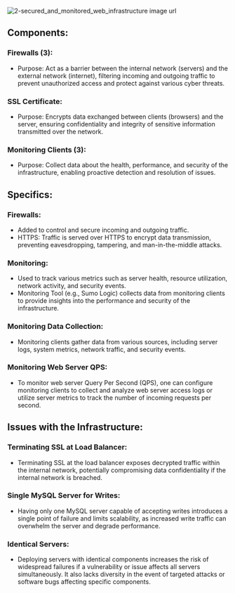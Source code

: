 ![2-secured_and_monitored_web_infrastructure image url](https://imgur.com/6QxpfTu)
## Components:

### Firewalls (3):
* Purpose: Act as a barrier between the internal network (servers) and the external network (internet), filtering incoming and outgoing traffic to prevent unauthorized access and protect against various cyber threats.

### SSL Certificate:
* Purpose: Encrypts data exchanged between clients (browsers) and the server, ensuring confidentiality and integrity of sensitive information transmitted over the network.

### Monitoring Clients (3):
* Purpose: Collect data about the health, performance, and security of the infrastructure, enabling proactive detection and resolution of issues.

## Specifics:

### Firewalls:
* Added to control and secure incoming and outgoing traffic.
* HTTPS: Traffic is served over HTTPS to encrypt data transmission, preventing eavesdropping, tampering, and man-in-the-middle attacks.

### Monitoring:
* Used to track various metrics such as server health, resource utilization, network activity, and security events.
* Monitoring Tool (e.g., Sumo Logic) collects data from monitoring clients to provide insights into the performance and security of the infrastructure.

### Monitoring Data Collection:
* Monitoring clients gather data from various sources, including server logs, system metrics, network traffic, and security events.

### Monitoring Web Server QPS:
* To monitor web server Query Per Second (QPS), one can configure monitoring clients to collect and analyze web server access logs or utilize server metrics to track the number of incoming requests per second.

## Issues with the Infrastructure:
### Terminating SSL at Load Balancer:
* Terminating SSL at the load balancer exposes decrypted traffic within the internal network, potentially compromising data confidentiality if the internal network is breached.
### Single MySQL Server for Writes:
* Having only one MySQL server capable of accepting writes introduces a single point of failure and limits scalability, as increased write traffic can overwhelm the server and degrade performance.
### Identical Servers:
* Deploying servers with identical components increases the risk of widespread failures if a vulnerability or issue affects all servers simultaneously. It also lacks diversity in the event of targeted attacks or software bugs affecting specific components.

